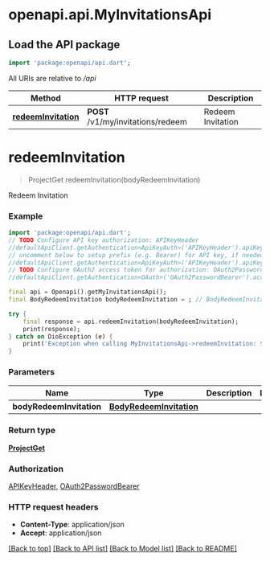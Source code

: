 # openapi.api.MyInvitationsApi

## Load the API package
```dart
import 'package:openapi/api.dart';
```

All URIs are relative to */api*

Method | HTTP request | Description
------------- | ------------- | -------------
[**redeemInvitation**](MyInvitationsApi.md#redeeminvitation) | **POST** /v1/my/invitations/redeem | Redeem Invitation


# **redeemInvitation**
> ProjectGet redeemInvitation(bodyRedeemInvitation)

Redeem Invitation

### Example
```dart
import 'package:openapi/api.dart';
// TODO Configure API key authorization: APIKeyHeader
//defaultApiClient.getAuthentication<ApiKeyAuth>('APIKeyHeader').apiKey = 'YOUR_API_KEY';
// uncomment below to setup prefix (e.g. Bearer) for API key, if needed
//defaultApiClient.getAuthentication<ApiKeyAuth>('APIKeyHeader').apiKeyPrefix = 'Bearer';
// TODO Configure OAuth2 access token for authorization: OAuth2PasswordBearer
//defaultApiClient.getAuthentication<OAuth>('OAuth2PasswordBearer').accessToken = 'YOUR_ACCESS_TOKEN';

final api = Openapi().getMyInvitationsApi();
final BodyRedeemInvitation bodyRedeemInvitation = ; // BodyRedeemInvitation | 

try {
    final response = api.redeemInvitation(bodyRedeemInvitation);
    print(response);
} catch on DioException (e) {
    print('Exception when calling MyInvitationsApi->redeemInvitation: $e\n');
}
```

### Parameters

Name | Type | Description  | Notes
------------- | ------------- | ------------- | -------------
 **bodyRedeemInvitation** | [**BodyRedeemInvitation**](BodyRedeemInvitation.md)|  | 

### Return type

[**ProjectGet**](ProjectGet.md)

### Authorization

[APIKeyHeader](../README.md#APIKeyHeader), [OAuth2PasswordBearer](../README.md#OAuth2PasswordBearer)

### HTTP request headers

 - **Content-Type**: application/json
 - **Accept**: application/json

[[Back to top]](#) [[Back to API list]](../README.md#documentation-for-api-endpoints) [[Back to Model list]](../README.md#documentation-for-models) [[Back to README]](../README.md)

